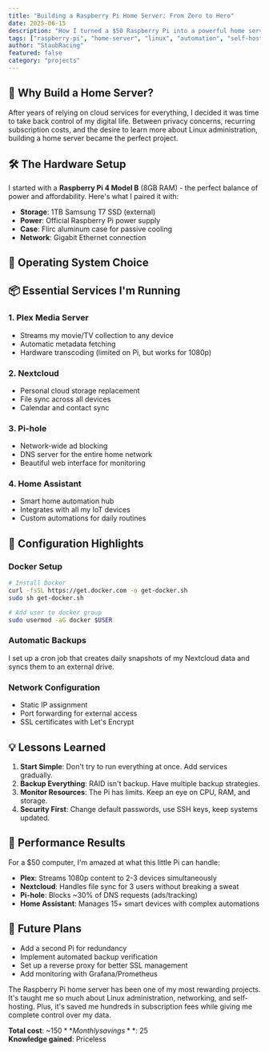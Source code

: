 ```yaml
---
title: "Building a Raspberry Pi Home Server: From Zero to Hero"
date: 2025-06-15
description: "How I turned a $50 Raspberry Pi into a powerful home server for media, backups, and automation"
tags: ["raspberry-pi", "home-server", "linux", "automation", "self-hosted"]
author: "StaubRacing"
featured: false
category: "projects"
---
```


## 🎯 Why Build a Home Server?

After years of relying on cloud services for everything, I decided it was time to take back control of my digital life. Between privacy concerns, recurring subscription costs, and the desire to learn more about Linux administration, building a home server became the perfect project.

## 🛠️ The Hardware Setup

I started with a **Raspberry Pi 4 Model B** (8GB RAM) - the perfect balance of power and affordability. Here's what I paired it with:

- **Storage**: 1TB Samsung T7 SSD (external)
- **Power**: Official Raspberry Pi power supply
- **Case**: Flirc aluminum case for passive cooling
- **Network**: Gigabit Ethernet connection

## 🐧 Operating System Choice

## 📦 Essential Services I'm Running

### 1. **Plex Media Server**

- Streams my movie/TV collection to any device
- Automatic metadata fetching
- Hardware transcoding (limited on Pi, but works for 1080p)

### 2. **Nextcloud**

- Personal cloud storage replacement
- File sync across all devices
- Calendar and contact sync

### 3. **Pi-hole**

- Network-wide ad blocking
- DNS server for the entire home network
- Beautiful web interface for monitoring

### 4. **Home Assistant**

- Smart home automation hub
- Integrates with all my IoT devices
- Custom automations for daily routines

## 🔧 Configuration Highlights

### Docker Setup

```bash
# Install Docker
curl -fsSL https://get.docker.com -o get-docker.sh
sudo sh get-docker.sh

# Add user to docker group
sudo usermod -aG docker $USER
```

### Automatic Backups

I set up a cron job that creates daily snapshots of my Nextcloud data and syncs them to an external drive.

### Network Configuration

- Static IP assignment
- Port forwarding for external access
- SSL certificates with Let's Encrypt

## 💡 Lessons Learned

1. **Start Simple**: Don't try to run everything at once. Add services gradually.
2. **Backup Everything**: RAID isn't backup. Have multiple backup strategies.
3. **Monitor Resources**: The Pi has limits. Keep an eye on CPU, RAM, and storage.
4. **Security First**: Change default passwords, use SSH keys, keep systems updated.

## 🚀 Performance Results

For a $50 computer, I'm amazed at what this little Pi can handle:

- **Plex**: Streams 1080p content to 2-3 devices simultaneously
- **Nextcloud**: Handles file sync for 3 users without breaking a sweat
- **Pi-hole**: Blocks ~30% of DNS requests (ads/tracking)
- **Home Assistant**: Manages 15+ smart devices with complex automations

## 🔮 Future Plans

- Add a second Pi for redundancy
- Implement automated backup verification
- Set up a reverse proxy for better SSL management
- Add monitoring with Grafana/Prometheus

The Raspberry Pi home server has been one of my most rewarding projects. It's taught me so much about Linux administration, networking, and self-hosting. Plus, it's saved me hundreds in subscription fees while giving me complete control over my data.

**Total cost**: ~$150  
**Monthly savings**: ~$25  
**Knowledge gained**: Priceless
